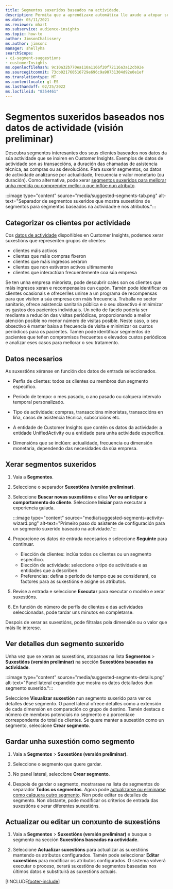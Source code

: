 ```yaml
---
title: Segmentos suxeridos baseados na actividade.
description: Permita que a aprendizaxe automática lle axude a atopar segmentos novos e interesantes baseados na actividade dos clientes.
ms.date: 05/11/2021
ms.reviewer: mhart
ms.subservice: audience-insights
ms.topic: how-to
author: JimsonChalissery
ms.author: jimsonc
manager: shellyha
searchScope:
- ci-segment-suggestions
- customerInsights
ms.openlocfilehash: 9c10a32b770ea110a1166f20f72116a3a12cb92e
ms.sourcegitcommit: 73cb021760516729e696c9a90731304d92e0e1ef
ms.translationtype: MT
ms.contentlocale: gl-ES
ms.lasthandoff: 02/25/2022
ms.locfileid: "8354461"
---
```

# <a name="suggested-segments-based-on-activity-data-preview"></a>Segmentos suxeridos baseados nos datos de actividade (visión preliminar)

Descubra segmentos interesantes dos seus clientes baseados nos datos da súa actividade que se inxiren en Customer Insights. Exemplos de datos de actividade son as transaccións, a duración das chamadas de asistencia técnica, as compras ou as devolucións. Para suxerir segmentos, os datos de actividade analízanse por actualidade, frecuencia e valor monetario (ou duración). Como alternativa, pode xerar [segmentos suxeridos para mellorar unha medida ou comprender mellor o que inflúe nun atributo](suggested-segments.md).

:::image type="content" source="media/suggested-segments-tab.png" alt-text="Separador de segmentos suxeridos que mostra suxestións de segmentos para segmentos baseados na actividade e nos atributos.":::

## <a name="categorize-customers-by-activity"></a>Categorizar os clientes por actividade

Cos [datos de actividade](activities.md) dispoñibles en Customer Insights, podemos xerar suxestións que representen grupos de clientes:

- clientes máis activos 
- clientes que máis compras fixeron 
- clientes que máis ingresos xeraron 
- clientes que non estiveron activos ultimamente 
- clientes que interactúan frecuentemente coa súa empresa  

Se ten unha empresa minorista, pode descubrir cales son os clientes que máis ingresos xeran e recompensalos cun cupón. Tamén pode identificar os clientes ocasionais e ofrecerlles unirse a un programa de recompensas para que visiten a súa empresa con máis frecuencia.
Traballa no sector sanitario, ofrece asistencia sanitaria pública e o seu obxectivo é minimizar os gastos dos pacientes individuais. Un xeito de facelo podería ser mediante a redución das visitas periódicas, proporcionando a mellor atención posible no menor número de visitas posible. Neste caso, o seu obxectivo é manter baixa a frecuencia de visita e minimizar os custos periódicos para os pacientes. Tamén pode identificar segmentos de pacientes que teñen compromisos frecuentes e elevados custos periódicos e analizar eses casos para mellorar o seu tratamento. 

## <a name="required-data"></a>Datos necesarios

As suxestións xéranse en función dos datos de entrada seleccionados. 

- Perfís de clientes: todos os clientes ou membros dun segmento específico. 

- Período de tempo: o mes pasado, o ano pasado ou calquera intervalo temporal personalizado.

- Tipo de actividade: compras, transaccións minoristas, transaccións en liña, casos de asistencia técnica, subscricións etc.  

- A entidade de Customer Insights que contén os datos da actividade: a entidade UnifiedActivity ou a entidade para unha actividade específica. 

- Dimensións que se inclúen: actualidade, frecuencia ou dimensión monetaria, dependendo das necesidades da súa empresa.

## <a name="generate-suggested-segments"></a>Xerar segmentos suxeridos

1. Vaia a **Segmentos**.

1. Seleccione o separador **Suxestións (versión preliminar)**.

1. Seleccione **Buscar novas suxestións** e elixa **Ver ou anticipar o comportamento do cliente**. Seleccione **Iniciar** para executar a experiencia guiada.

   :::image type="content" source="media/suggested-segments-activity-wizard.png" alt-text="Primeiro paso do asistente de configuración para un segmento suxerido baseado na actividade.":::

1. Proporcione os datos de entrada necesarios e seleccione **Seguinte** para continuar.

   - Elección de clientes: inclúa todos os clientes ou un segmento específico.
   - Elección de actividade: seleccione o tipo de actividade e as entidades que a describen.
   - Preferencias: defina o período de tempo que se considerará, os factores para as suxestións e asigne os atributos.

1. Revise a entrada e seleccione **Executar** para executar o modelo e xerar suxestións.

1. En función do número de perfís de clientes e das actividades seleccionadas, pode tardar uns minutos en completarse. 

Despois de xerar as suxestións, pode filtralas pola dimensión ou o valor que máis lle interese. 

## <a name="view-details-of-a-suggested-segment"></a>Ver detalles dun segmento suxerido

Unha vez que se xeran as suxestións, atoparaas na lista **Segmentos** > **Suxestións (versión preliminar)** na sección **Suxestións baseadas na actividade**.

:::image type="content" source="media/suggested-segments-details.png" alt-text="Panel lateral expandido que mostra os datos detallados dun segmento suxerido.":::

Seleccione **Visualizar suxestión** nun segmento suxerido para ver os detalles dese segmento. O panel lateral ofrece detalles como a extensión de cada dimensión en comparación co grupo de destino. Tamén destaca o número de membros potenciais no segmento e a porcentaxe correspondente do total de clientes. Se quere manter a suxestión como un segmento, seleccione **Crear segmento**.    

## <a name="save-a-suggestion-as-a-segment"></a>Gardar unha suxestión como segmento

1. Vaia a **Segmentos** > **Suxestións (versión preliminar)**.

1. Seleccione o segmento que quere gardar. 

1. No panel lateral, seleccione **Crear segmento**. 

1. Despois de gardar o segmento, mostrarase na lista de segmentos do separador **Todos os segmentos**. Agora pode [actualizarse ou eliminarse como calquera outro segmento](segments.md). Non pode editar os detalles do segmento. Non obstante, pode modificar os criterios de entrada das suxestións e xerar diferentes suxestións.

## <a name="refresh-or-edit-a-set-of-suggestions"></a>Actualizar ou editar un conxunto de suxestións

1. Vaia a **Segmentos** > **Suxestións (versión preliminar)** e busque o segmento na sección **Suxestións baseadas na actividade**.

1. Seleccione **Actualizar suxestións** para actualizar as suxestións mantendo os atributos configurados. Tamén pode seleccionar **Editar suxestións** para modificar os atributos configurados. O sistema volverá executar o proceso, xerará suxestións de segmentos baseadas nos últimos datos e substituirá as suxestións actuais.

[!INCLUDE[footer-include](../includes/footer-banner.md)]
